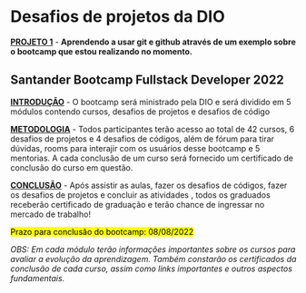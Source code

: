 # Desafios de projetos da DIO

<u>**PROJETO 1**</u> - **Aprendendo a usar git e github através de um exemplo sobre o bootcamp que estou realizando no momento.**

## Santander Bootcamp Fullstack Developer 2022

**<u>INTRODUÇÃO</u>** - O bootcamp será ministrado pela DIO e será dividido em 5 módulos contendo cursos, desafios de projetos e desafios de código

<u>**METODOLOGIA**</u> - Todos participantes terão acesso ao total de 42 cursos, 6 desafios de projetos e 4 desafios de códigos, além de fórum para tirar dúvidas, rooms para interajir com os usuários desse bootcamp e 5 mentorias. A cada conclusão de um curso será fornecido um certificado de conclusão do curso em questão.

**<u>CONCLUSÃO</u>** - Após assistir as aulas, fazer os desafios de códigos, fazer os desafios de projetos e concluir as atividades , todos os graduados receberão certificado de graduação e terão chance de ingressar no mercado de trabalho! 

<mark>Prazo para conclusão do bootcamp: 08/08/2022</mark>



*OBS: Em cada módulo terão informações importantes sobre os cursos para avaliar a evolução da aprendizagem. Também constarão os certificados da conclusão de cada curso, assim como links importantes e outros aspectos fundamentais.*


